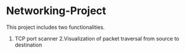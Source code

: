# Networking-Project
This project includes two functionalities.
1. TCP port scanner
2.Visualization of packet traversal from source to destination
